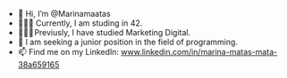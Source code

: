 - 👋 Hi, I’m @Marinamaatas
- 👩🏻‍💻 Currently, I am studing in 42.
- 👩🏻‍🏫 Previusly, I have studied Marketing Digital.
- 🔎 I am seeking a junior position in the field of programming.
- 📫 Find me on my LinkedIn: www.linkedin.com/in/marina-matas-mata-38a659165

<!---
Marinamaatas/Marinamaatas is a ✨ special ✨ repository because its `README.md` (this file) appears on your GitHub profile.
You can click the Preview link to take a look at your changes.
--->
